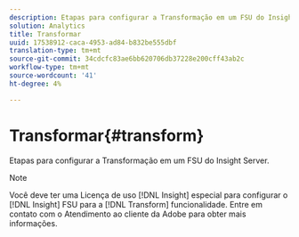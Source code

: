 ```yaml
---
description: Etapas para configurar a Transformação em um FSU do Insight Server.
solution: Analytics
title: Transformar
uuid: 17538912-caca-4953-ad84-b832be555dbf
translation-type: tm+mt
source-git-commit: 34cdcfc83ae6bb620706db37228e200cff43ab2c
workflow-type: tm+mt
source-wordcount: '41'
ht-degree: 4%

---
```



# Transformar{#transform}

Etapas para configurar a Transformação em um FSU do Insight Server.

>[!NOTE]
>
>Você deve ter uma Licença de uso [!DNL Insight] especial para configurar o [!DNL Insight] FSU para a [!DNL Transform] funcionalidade. Entre em contato com o Atendimento ao cliente da Adobe para obter mais informações.

